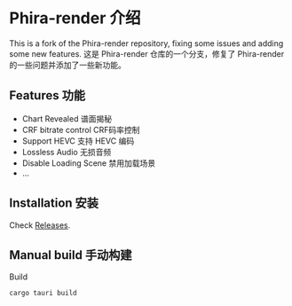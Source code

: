 
# Phira-render 介绍

This is a fork of the Phira-render repository, fixing some issues and adding some new features.
这是 Phira-render 仓库的一个分支，修复了 Phira-render 的一些问题并添加了一些新功能。

## Features 功能

- Chart Revealed 谱面揭秘
- CRF bitrate control CRF码率控制
- Support HEVC 支持 HEVC 编码
- Lossless Audio 无损音频
- Disable Loading Scene 禁用加载场景
- ...

## Installation 安装

Check [Releases](https://github.com/2278535805/phira-render/releases).

## Manual build 手动构建

Build

```bash
cargo tauri build
```
